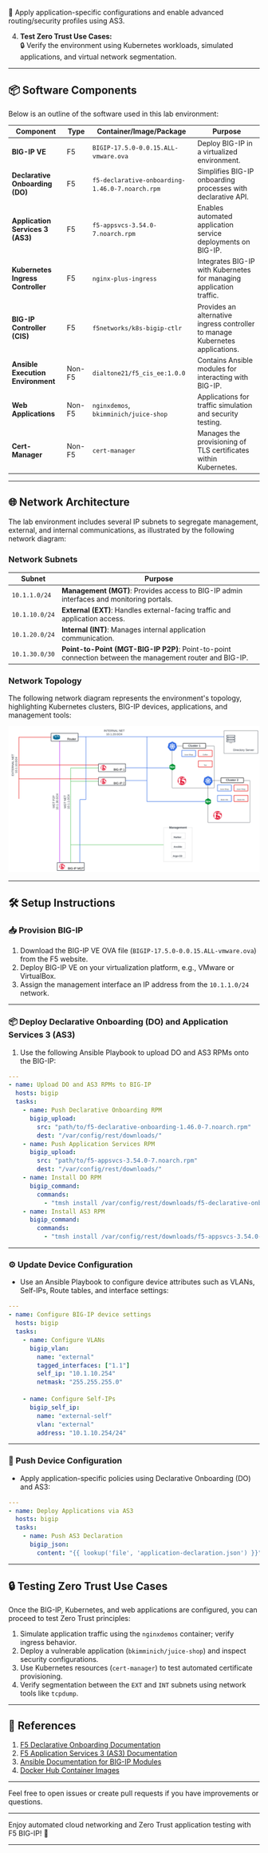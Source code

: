    📜 Apply application-specific configurations and enable advanced routing/security profiles using AS3.

4. **Test Zero Trust Use Cases:**  
   🔒 Verify the environment using Kubernetes workloads, simulated applications, and virtual network segmentation.

---

## 📦 Software Components

Below is an outline of the software used in this lab environment:

| Component | Type | Container/Image/Package | Purpose |
|-----------|------|-------------------------|---------|
| **BIG-IP VE** | F5 | `BIGIP-17.5.0-0.0.15.ALL-vmware.ova` | Deploy BIG-IP in a virtualized environment. |
| **Declarative Onboarding (DO)** | F5 | `f5-declarative-onboarding-1.46.0-7.noarch.rpm` | Simplifies BIG-IP onboarding processes with declarative API. |
| **Application Services 3 (AS3)** | F5 | `f5-appsvcs-3.54.0-7.noarch.rpm` | Enables automated application service deployments on BIG-IP. |
| **Kubernetes Ingress Controller** | F5 | `nginx-plus-ingress` | Integrates BIG-IP with Kubernetes for managing application traffic. |
| **BIG-IP Controller (CIS)** | F5 | `f5networks/k8s-bigip-ctlr` | Provides an alternative ingress controller to manage Kubernetes applications. |
| **Ansible Execution Environment** | Non-F5 | `dialtone21/f5_cis_ee:1.0.0` | Contains Ansible modules for interacting with BIG-IP. |
| **Web Applications** | Non-F5 | `nginxdemos`, `bkimminich/juice-shop` | Applications for traffic simulation and security testing. |
| **Cert-Manager** | Non-F5 | `cert-manager` | Manages the provisioning of TLS certificates within Kubernetes. |

---

## 🌐 Network Architecture

The lab environment includes several IP subnets to segregate management, external, and internal communications, as illustrated by the following network diagram:

### Network Subnets

| Subnet | Purpose |
|--------|---------|
| `10.1.1.0/24` | **Management (MGT)**: Provides access to BIG-IP admin interfaces and monitoring portals. |
| `10.1.10.0/24` | **External (EXT)**: Handles external-facing traffic and application access. |
| `10.1.20.0/24` | **Internal (INT)**: Manages internal application communication. |
| `10.1.30.0/30` | **Point-to-Point (MGT-BIG-IP P2P)**: Point-to-point connection between the management router and BIG-IP. |

### Network Topology

The following network diagram represents the environment's topology, highlighting Kubernetes clusters, BIG-IP devices, applications, and management tools:

![Network Architecture](lab_diagram.png)

---

## 🛠️ Setup Instructions

### 📥 Provision BIG-IP
1. Download the BIG-IP VE OVA file (`BIGIP-17.5.0-0.0.15.ALL-vmware.ova`) from the F5 website.
2. Deploy BIG-IP VE on your virtualization platform, e.g., VMware or VirtualBox.
3. Assign the management interface an IP address from the `10.1.1.0/24` network.

---

### 📦 Deploy Declarative Onboarding (DO) and Application Services 3 (AS3)
1. Use the following Ansible Playbook to upload DO and AS3 RPMs onto the BIG-IP:

```yaml
---
- name: Upload DO and AS3 RPMs to BIG-IP
  hosts: bigip
  tasks:
    - name: Push Declarative Onboarding RPM
      bigip_upload:
        src: "path/to/f5-declarative-onboarding-1.46.0-7.noarch.rpm"
        dest: "/var/config/rest/downloads/"
    - name: Push Application Services RPM
      bigip_upload:
        src: "path/to/f5-appsvcs-3.54.0-7.noarch.rpm"
        dest: "/var/config/rest/downloads/"
    - name: Install DO RPM
      bigip_command:
        commands:
          - "tmsh install /var/config/rest/downloads/f5-declarative-onboarding-1.46.0-7.noarch.rpm"
    - name: Install AS3 RPM
      bigip_command:
        commands:
          - "tmsh install /var/config/rest/downloads/f5-appsvcs-3.54.0-7.noarch.rpm"
```

---

### ⚙️ Update Device Configuration
- Use an Ansible Playbook to configure device attributes such as VLANs, Self-IPs, Route tables, and interface settings:

```yaml
---
- name: Configure BIG-IP device settings
  hosts: bigip
  tasks:
    - name: Configure VLANs
      bigip_vlan:
        name: "external"
        tagged_interfaces: ["1.1"]
        self_ip: "10.1.10.254"
        netmask: "255.255.255.0"

    - name: Configure Self-IPs
      bigip_self_ip:
        name: "external-self"
        vlan: "external"
        address: "10.1.10.254/24"
```

---

### 📜 Push Device Configuration
- Apply application-specific policies using Declarative Onboarding (DO) and AS3:

```yaml
---
- name: Deploy Applications via AS3
  hosts: bigip
  tasks:
    - name: Push AS3 Declaration
      bigip_json:
        content: "{{ lookup('file', 'application-declaration.json') }}"
```

---

## 🔒 Testing Zero Trust Use Cases

Once the BIG-IP, Kubernetes, and web applications are configured, you can proceed to test Zero Trust principles:

1. Simulate application traffic using the `nginxdemos` container; verify ingress behavior.
2. Deploy a vulnerable application (`bkimminich/juice-shop`) and inspect security configurations.
3. Use Kubernetes resources (`cert-manager`) to test automated certificate provisioning.
4. Verify segmentation between the `EXT` and `INT` subnets using network tools like `tcpdump`.

---

## 📖 References

1. [F5 Declarative Onboarding Documentation](https://clouddocs.f5.com/products/extensions/f5-declarative-onboarding/latest/)
2. [F5 Application Services 3 (AS3) Documentation](https://clouddocs.f5.com/products/extensions/f5-appsvcs-extension/latest/)
3. [Ansible Documentation for BIG-IP Modules](https://docs.ansible.com/ansible/latest/collections/f5networks/f5_modules/index.html)
4. [Docker Hub Container Images](https://hub.docker.com/)

---

Feel free to open issues or create pull requests if you have improvements or questions. 

---

Enjoy automated cloud networking and Zero Trust application testing with F5 BIG-IP! 🚀

--- 
